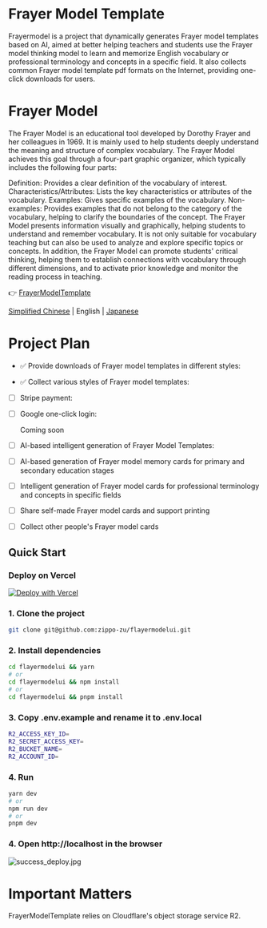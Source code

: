 # Frayer Model Template
Frayermodel is a project that dynamically generates Frayer model templates based on AI, aimed at better helping teachers and students use the Frayer model thinking model to learn and memorize English vocabulary or professional terminology and concepts in a specific field. It also collects common Frayer model template pdf formats on the Internet, providing one-click downloads for users.

# Frayer Model
The Frayer Model is an educational tool developed by Dorothy Frayer and her colleagues in 1969. It is mainly used to help students deeply understand the meaning and structure of complex vocabulary. The Frayer Model achieves this goal through a four-part graphic organizer, which typically includes the following four parts:

Definition: Provides a clear definition of the vocabulary of interest.
Characteristics/Attributes: Lists the key characteristics or attributes of the vocabulary.
Examples: Gives specific examples of the vocabulary.
Non-examples: Provides examples that do not belong to the category of the vocabulary, helping to clarify the boundaries of the concept.
The Frayer Model presents information visually and graphically, helping students to understand and remember vocabulary. It is not only suitable for vocabulary teaching but can also be used to analyze and explore specific topics or concepts. In addition, the Frayer Model can promote students' critical thinking, helping them to establish connections with vocabulary through different dimensions, and to activate prior knowledge and monitor the reading process in teaching.

👉 [FrayerModelTemplate](https://www.frayermodeltemplate.com/)

[Simplified Chinese](https://github.com/zippo-zu/flayermodelui/blob/main/README.zh-CN.md) | English | [Japanese](https://github.com/zippo-zu/flayermodelui/blob/main/README.ja-JP.md)

# Project Plan
- ✅ Provide downloads of Frayer model templates in different styles:

- ✅ Collect various styles of Frayer model templates:

- [ ] Stripe payment:
- [ ] Google one-click login:

  Coming soon

- [ ] AI-based intelligent generation of Frayer Model Templates:
- [ ] AI-based generation of Frayer model memory cards for primary and secondary education stages
- [ ] Intelligent generation of Frayer model cards for professional terminology and concepts in specific fields
- [ ] Share self-made Frayer model cards and support printing
- [ ] Collect other people's Frayer model cards

## Quick Start

### Deploy on Vercel
[![Deploy with Vercel](https://vercel.com/button)](https://github.com/zippo-zu/flayermodelui)

### 1. Clone the project

```bash
git clone git@github.com:zippo-zu/flayermodelui.git
```
### 2. Install dependencies

```bash
cd flayermodelui && yarn
# or
cd flayermodelui && npm install
# or
cd flayermodelui && pnpm install
``` 
### 3. Copy .env.example and rename it to .env.local
```bash
R2_ACCESS_KEY_ID=
R2_SECRET_ACCESS_KEY=
R2_BUCKET_NAME=
R2_ACCOUNT_ID=
```
### 4. Run
```bash
yarn dev
# or
npm run dev
# or
pnpm dev
```
### 4. Open http://localhost in the browser
![success_deploy.jpg](https://frayermodeltemplate.com/frayerproject.png)

# Important Matters
FrayerModelTemplate relies on Cloudflare's object storage service R2.